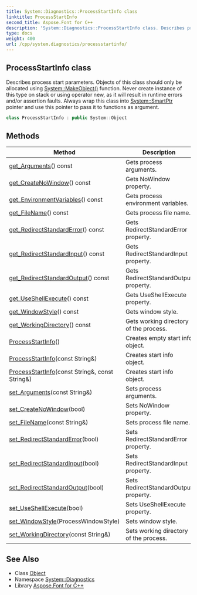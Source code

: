 ```yaml
---
title: System::Diagnostics::ProcessStartInfo class
linktitle: ProcessStartInfo
second_title: Aspose.Font for C++
description: 'System::Diagnostics::ProcessStartInfo class. Describes process start parameters. Objects of this class should only be allocated using System::MakeObject() function. Never create instance of this type on stack or using operator new, as it will result in runtime errors and/or assertion faults. Always wrap this class into System::SmartPtr pointer and use this pointer to pass it to functions as argument in C++.'
type: docs
weight: 400
url: /cpp/system.diagnostics/processstartinfo/
---
```

## ProcessStartInfo class


Describes process start parameters. Objects of this class should only be allocated using [System::MakeObject()](../../system/makeobject/) function. Never create instance of this type on stack or using operator new, as it will result in runtime errors and/or assertion faults. Always wrap this class into [System::SmartPtr](../../system/smartptr/) pointer and use this pointer to pass it to functions as argument.

```cpp
class ProcessStartInfo : public System::Object
```

## Methods

| Method | Description |
| --- | --- |
| [get_Arguments](./get_arguments/)() const | Gets process arguments. |
| [get_CreateNoWindow](./get_createnowindow/)() const | Gets NoWindow property. |
| [get_EnvironmentVariables](./get_environmentvariables/)() const | Gets process environment variables. |
| [get_FileName](./get_filename/)() const | Gets process file name. |
| [get_RedirectStandardError](./get_redirectstandarderror/)() const | Gets RedirectStandardError property. |
| [get_RedirectStandardInput](./get_redirectstandardinput/)() const | Gets RedirectStandardInput property. |
| [get_RedirectStandardOutput](./get_redirectstandardoutput/)() const | Gets RedirectStandardOutput property. |
| [get_UseShellExecute](./get_useshellexecute/)() const | Gets UseShellExecute property. |
| [get_WindowStyle](./get_windowstyle/)() const | Gets window style. |
| [get_WorkingDirectory](./get_workingdirectory/)() const | Gets working directory of the process. |
| [ProcessStartInfo](./processstartinfo/)() | Creates empty start info object. |
| [ProcessStartInfo](./processstartinfo/)(const String\&) | Creates start info object. |
| [ProcessStartInfo](./processstartinfo/)(const String\&, const String\&) | Creates start info object. |
| [set_Arguments](./set_arguments/)(const String\&) | Sets process arguments. |
| [set_CreateNoWindow](./set_createnowindow/)(bool) | Sets NoWindow property. |
| [set_FileName](./set_filename/)(const String\&) | Sets process file name. |
| [set_RedirectStandardError](./set_redirectstandarderror/)(bool) | Sets RedirectStandardError property. |
| [set_RedirectStandardInput](./set_redirectstandardinput/)(bool) | Sets RedirectStandardInput property. |
| [set_RedirectStandardOutput](./set_redirectstandardoutput/)(bool) | Sets RedirectStandardOutput property. |
| [set_UseShellExecute](./set_useshellexecute/)(bool) | Sets UseShellExecute property. |
| [set_WindowStyle](./set_windowstyle/)(ProcessWindowStyle) | Sets window style. |
| [set_WorkingDirectory](./set_workingdirectory/)(const String\&) | Sets working directory of the process. |
## See Also

* Class [Object](../../system/object/)
* Namespace [System::Diagnostics](../)
* Library [Aspose.Font for C++](../../)
